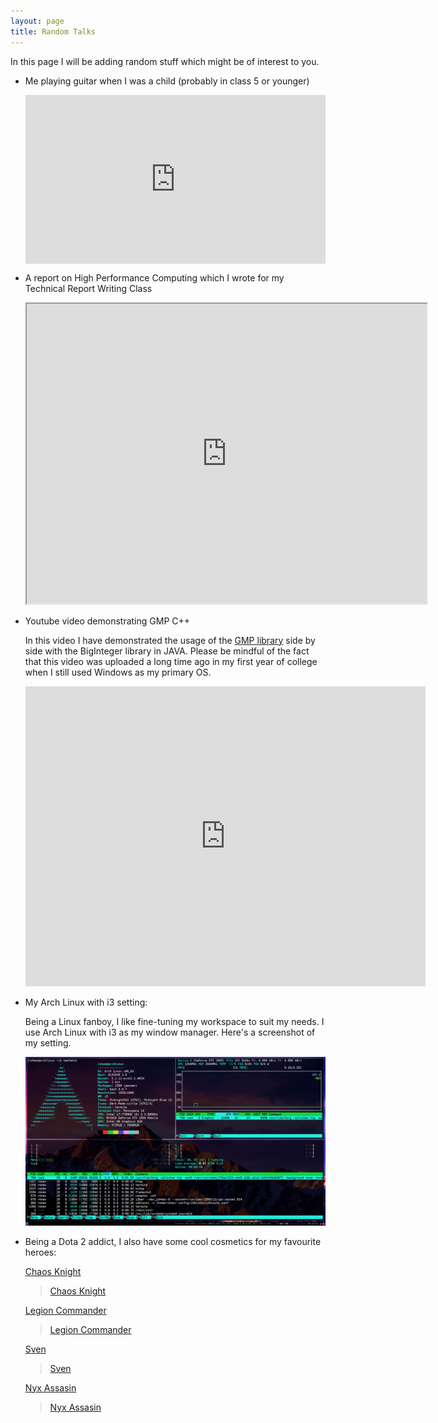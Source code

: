 ```yaml
---
layout: page
title: Random Talks
---
```


In this page I will be adding random stuff which might be of interest to you.

*	Me playing guitar when I was a child (probably in class 5 or younger)

	<style>.embed-container { position: relative; padding-bottom: 56.25%; height: 0; overflow: hidden; max-width: 100%; } .embed-container iframe, .embed-container object, .embed-container embed { position: absolute; top: 0; left: 0; width: 100%; height: 100%; }</style><div class='embed-container'><iframe src='https://player.vimeo.com/video/344354822' frameborder='0' webkitAllowFullScreen mozallowfullscreen allowFullScreen></iframe></div>

*	A report on High Performance Computing which I wrote for my Technical Report Writing Class

	<iframe src="https://drive.google.com/file/d/1h-iVCAsfryl23HhJGZQcGsNJ1rTj2JRU/preview" width="640" height="480"></iframe>

*	Youtube video demonstrating GMP C++

	In this video I have demonstrated the usage of the [GMP library](https://gmplib.org/) side by side with the BigInteger library in JAVA. Please be mindful of the fact that this video was uploaded a long time ago in my first year of college when I still used Windows as my primary OS.

	<iframe width="640" height="480" src="https://www.youtube.com/embed/C2RKwXYovkQ" frameborder="0" allow="accelerometer; autoplay; encrypted-media; gyroscope; picture-in-picture" allowfullscreen></iframe>

*	My Arch Linux with i3 setting:

	Being a Linux fanboy, I like fine-tuning my workspace to suit my needs. I use Arch Linux with i3 as my window manager. Here's a screenshot of my setting.

	![Screenshot](/assets/pictures/image9.png)

*	Being a Dota 2 addict, I also have some cool cosmetics for my favourite heroes:

	[Chaos Knight](https://dota2.gamepedia.com/Chaos_Knight)

	<blockquote class="imgur-embed-pub" lang="en" data-id="a/XT0pjUv"><a href="//imgur.com/a/XT0pjUv">Chaos Knight</a></blockquote><script async src="//s.imgur.com/min/embed.js" charset="utf-8"></script>

	[Legion Commander](https://dota2.gamepedia.com/Legion_Commander)

	<blockquote class="imgur-embed-pub" lang="en" data-id="a/cq0qbRS"><a href="//imgur.com/a/cq0qbRS">Legion Commander</a></blockquote><script async src="//s.imgur.com/min/embed.js" charset="utf-8"></script>

	[Sven](https://dota2.gamepedia.com/Sven)

	<blockquote class="imgur-embed-pub" lang="en" data-id="a/45oDKc6"><a href="//imgur.com/a/45oDKc6">Sven</a></blockquote><script async src="//s.imgur.com/min/embed.js" charset="utf-8"></script>

	[Nyx Assasin](https://dota2.gamepedia.com/Nyx_Assassin)

	<blockquote class="imgur-embed-pub" lang="en" data-id="a/OUvBbrW"><a href="//imgur.com/a/OUvBbrW">Nyx Assasin</a></blockquote><script async src="//s.imgur.com/min/embed.js" charset="utf-8"></script>